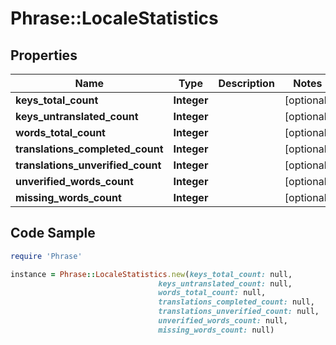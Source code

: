 # Phrase::LocaleStatistics

## Properties

Name | Type | Description | Notes
------------ | ------------- | ------------- | -------------
**keys_total_count** | **Integer** |  | [optional] 
**keys_untranslated_count** | **Integer** |  | [optional] 
**words_total_count** | **Integer** |  | [optional] 
**translations_completed_count** | **Integer** |  | [optional] 
**translations_unverified_count** | **Integer** |  | [optional] 
**unverified_words_count** | **Integer** |  | [optional] 
**missing_words_count** | **Integer** |  | [optional] 

## Code Sample

```ruby
require 'Phrase'

instance = Phrase::LocaleStatistics.new(keys_total_count: null,
                                 keys_untranslated_count: null,
                                 words_total_count: null,
                                 translations_completed_count: null,
                                 translations_unverified_count: null,
                                 unverified_words_count: null,
                                 missing_words_count: null)
```


